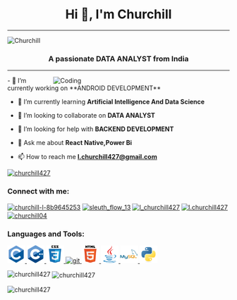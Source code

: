 <h1 align="center">Hi 👋, I'm Churchill</h1>
<hr>
<p align="left"> <img src="https://ik.imagekit.io/dresma/Dresma_Library/senior-software-engineer_Wy82tYQym.gif" alt="Churchill" /> </p>
<h3 align="center"><b></b>A passionate DATA ANALYST  from India</b></h3><hr>
<img align="right" alt="Coding" width="400" src="https://d6f6d0kpz0gyr.cloudfront.net/uploads/images-archive/Blog/Gifs/coding.gif")>
- 🔭 I’m currently working on **ANDROID DEVELOPMENT**

- 🌱 I’m currently learning **Artificial Intelligence And Data Science**

- 👯 I’m looking to collaborate on **DATA ANALYST**

- 🤝 I’m looking for help with **BACKEND DEVELOPMENT**

- 💬 Ask me about **React Native,Power Bi**

- 📫 How to reach me **l.churchill427@gmail.com**
<p align="left"> <a href="https://github.com/ryo-ma/github-profile-trophy"><img src="https://github-profile-trophy.vercel.app/?username=churchill427" alt="churchill427" /></a> </p>



<h3 align="left">Connect with me:</h3>
<p align="left">
<a href="https://linkedin.com/in/churchill-l-8b9645253" target="blank"><img align="center" src="https://raw.githubusercontent.com/rahuldkjain/github-profile-readme-generator/master/src/images/icons/Social/linked-in-alt.svg" alt="churchill-l-8b9645253" height="30" width="40" /></a>
<a href="https://www.codechef.com/users/sleuth_flow_13" target="blank"><img align="center" src="https://cdn.jsdelivr.net/npm/simple-icons@3.1.0/icons/codechef.svg" alt="sleuth_flow_13" height="30" width="40" /></a>
<a href="https://www.hackerrank.com/l_churchill427" target="blank"><img align="center" src="https://raw.githubusercontent.com/rahuldkjain/github-profile-readme-generator/master/src/images/icons/Social/hackerrank.svg" alt="l_churchill427" height="30" width="40" /></a>
<a href="https://codeforces.com/profile/l.churchill427" target="blank"><img align="center" src="https://raw.githubusercontent.com/rahuldkjain/github-profile-readme-generator/master/src/images/icons/Social/codeforces.svg" alt="l.churchill427" height="30" width="40" /></a>
<a href="https://www.leetcode.com/churchill04" target="blank"><img align="center" src="https://raw.githubusercontent.com/rahuldkjain/github-profile-readme-generator/master/src/images/icons/Social/leet-code.svg" alt="churchill04" height="30" width="40" /></a>
</p>

<h3 align="left">Languages and Tools:</h3>
<p align="left"> <a href="https://www.cprogramming.com/" target="_blank" rel="noreferrer"> <img src="https://raw.githubusercontent.com/devicons/devicon/master/icons/c/c-original.svg" alt="c" width="40" height="40"/> </a> <a href="https://www.w3schools.com/cpp/" target="_blank" rel="noreferrer"> <img src="https://raw.githubusercontent.com/devicons/devicon/master/icons/cplusplus/cplusplus-original.svg" alt="cplusplus" width="40" height="40"/> </a> <a href="https://www.w3schools.com/css/" target="_blank" rel="noreferrer"> <img src="https://raw.githubusercontent.com/devicons/devicon/master/icons/css3/css3-original-wordmark.svg" alt="css3" width="40" height="40"/> </a> <a href="https://git-scm.com/" target="_blank" rel="noreferrer"> <img src="https://www.vectorlogo.zone/logos/git-scm/git-scm-icon.svg" alt="git" width="40" height="40"/> </a> <a href="https://www.w3.org/html/" target="_blank" rel="noreferrer"> <img src="https://raw.githubusercontent.com/devicons/devicon/master/icons/html5/html5-original-wordmark.svg" alt="html5" width="40" height="40"/> </a> <a href="https://www.java.com" target="_blank" rel="noreferrer"> <img src="https://raw.githubusercontent.com/devicons/devicon/master/icons/java/java-original.svg" alt="java" width="40" height="40"/> </a> <a href="https://www.mysql.com/" target="_blank" rel="noreferrer"> <img src="https://raw.githubusercontent.com/devicons/devicon/master/icons/mysql/mysql-original-wordmark.svg" alt="mysql" width="40" height="40"/> </a> <a href="https://www.python.org" target="_blank" rel="noreferrer"> <img src="https://raw.githubusercontent.com/devicons/devicon/master/icons/python/python-original.svg" alt="python" width="40" height="40"/> </a> </p>

<p><img align="left" src="https://github-readme-stats.vercel.app/api/top-langs?username=churchill427&show_icons=true&locale=en&layout=compact" alt="churchill427" /></p>

<p>&nbsp;<img align="center" src="https://github-readme-stats.vercel.app/api?username=churchill427&show_icons=true&locale=en" alt="churchill427" /></p>

<p><img align="center" src="https://github-readme-streak-stats.herokuapp.com/?user=churchill427&" alt="churchill427" /></p>
